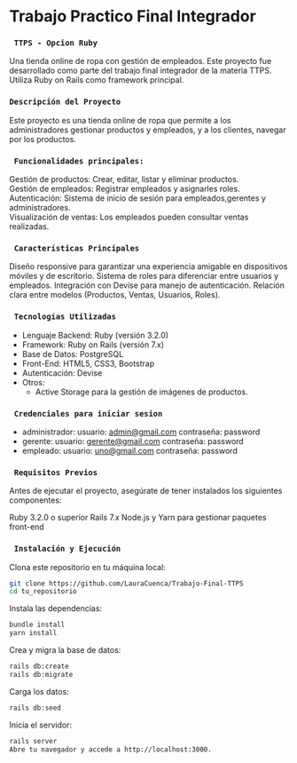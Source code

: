 # Trabajo Practico Final Integrador
### ``` TTPS - Opcion Ruby```
Una tienda online de ropa con gestión de empleados.
Este proyecto fue desarrollado como parte del trabajo final integrador de la materia TTPS. Utiliza Ruby on Rails como framework principal.

### ```Descripción del Proyecto```
Este proyecto es una tienda online de ropa que permite a los administradores gestionar productos y empleados, y a los clientes, navegar por los productos.

### ``` Funcionalidades principales:```
Gestión de productos:
 Crear, editar, listar y eliminar productos.<br>
Gestión de empleados:
 Registrar empleados y asignarles roles.<br>
Autenticación:
 Sistema de inicio de sesión para empleados,gerentes y administradores.<br>
Visualización de ventas:
 Los empleados pueden consultar ventas realizadas.

### ``` Características Principales```
Diseño responsive para garantizar una experiencia amigable en dispositivos móviles y de escritorio.
Sistema de roles para diferenciar entre usuarios y empleados.
Integración con Devise para manejo de autenticación.
Relación clara entre modelos (Productos, Ventas, Usuarios, Roles).

### ``` Tecnologías Utilizadas```
- Lenguaje Backend: Ruby (versión 3.2.0)
- Framework: Ruby on Rails (versión 7.x)
- Base de Datos: PostgreSQL
- Front-End: HTML5, CSS3, Bootstrap
- Autenticación: Devise
- Otros:
    - Active Storage para la gestión de imágenes de productos.

### ``` Credenciales para iniciar sesion```
- administrador: 
   usuario: admin@gmail.com
   contraseña: password
- gerente:
  usuario: gerente@gmail.com
  contraseña: password
- empleado:
  usuario: uno@gmail.com
  contraseña: password

### ``` Requisitos Previos```
Antes de ejecutar el proyecto, asegúrate de tener instalados los siguientes componentes:

Ruby 3.2.0 o superior
Rails 7.x
Node.js y Yarn para gestionar paquetes front-end

### ``` Instalación y Ejecución```
Clona este repositorio en tu máquina local:
```bash
git clone https://github.com/LauraCuenca/Trabajo-Final-TTPS
cd tu_repositorio
```
Instala las dependencias:
```bash
bundle install
yarn install
```
Crea y migra la base de datos:
```bash
rails db:create
rails db:migrate
```
Carga los datos:
```bash
rails db:seed
```
Inicia el servidor:
```bash
rails server
Abre tu navegador y accede a http://localhost:3000.
```

